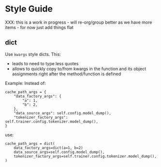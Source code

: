 # Style Guide

XXX: this is a work in progress - will re-org/group better as we have more items - for now just add things flat

## dict

Use `kwargs` style dicts. This:
- leads to need to type less quotes
- allows to quickly copy to/from kwargs in the function and its object assignments right after the method/function is defined

Example: Instead of:
```
cache_path_args = {
    "data_factory_args": {
        "a": 1,
        "b": 2,
    },
    "data_source_args": self.config.model_dump(),
    "tokenizer_factory_args": self.trainer.config.tokenizer.model_dump(),
}
```
use:
```
cache_path_args = dict(
    data_factory_args=dict(a=1, b=2)
    data_source_args=self.config.model_dump(),
    tokenizer_factory_args=self.trainer.config.tokenizer.model_dump(),
)
```
